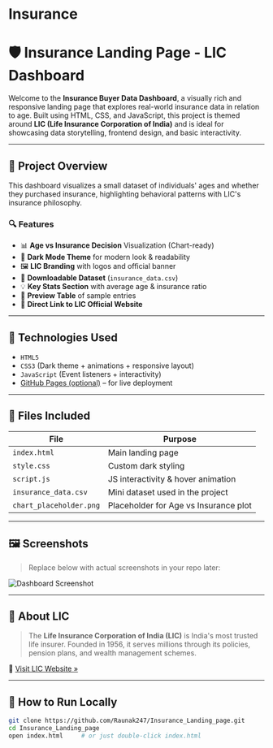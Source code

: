 # Insurance

# 🛡️ Insurance Landing Page - LIC Dashboard

Welcome to the **Insurance Buyer Data Dashboard**, a visually rich and responsive landing page that explores real-world insurance data in relation to age. Built using HTML, CSS, and JavaScript, this project is themed around **LIC (Life Insurance Corporation of India)** and is ideal for showcasing data storytelling, frontend design, and basic interactivity.

---

## 📌 Project Overview

This dashboard visualizes a small dataset of individuals' ages and whether they purchased insurance, highlighting behavioral patterns with LIC's insurance philosophy.

### 🔍 Features

- 📊 **Age vs Insurance Decision** Visualization (Chart-ready)
- 🌙 **Dark Mode Theme** for modern look & readability
- 🖼️ **LIC Branding** with logos and official banner
- 📁 **Downloadable Dataset** (`insurance_data.csv`)
- 💡 **Key Stats Section** with average age & insurance ratio
- 📄 **Preview Table** of sample entries
- 🔗 **Direct Link to LIC Official Website**

---

## 🧠 Technologies Used

- `HTML5`
- `CSS3` (Dark theme + animations + responsive layout)
- `JavaScript` (Event listeners + interactivity)
- [GitHub Pages (optional)](https://pages.github.com/) – for live deployment

---

## 📂 Files Included

| File               | Purpose                                  |
|--------------------|-------------------------------------------|
| `index.html`       | Main landing page                        |
| `style.css`        | Custom dark styling                      |
| `script.js`        | JS interactivity & hover animation       |
| `insurance_data.csv` | Mini dataset used in the project       |
| `chart_placeholder.png` | Placeholder for Age vs Insurance plot |

---

## 🖼️ Screenshots

> Replace below with actual screenshots in your repo later:

![Dashboard Screenshot](chart_placeholder.png)

---

## 🏢 About LIC

> The **Life Insurance Corporation of India (LIC)** is India's most trusted life insurer. Founded in 1956, it serves millions through its policies, pension plans, and wealth management schemes.

🔗 [Visit LIC Website »](https://licindia.in)

---

## 🚀 How to Run Locally

```bash
git clone https://github.com/Raunak247/Insurance_Landing_page.git
cd Insurance_Landing_page
open index.html     # or just double-click index.html
